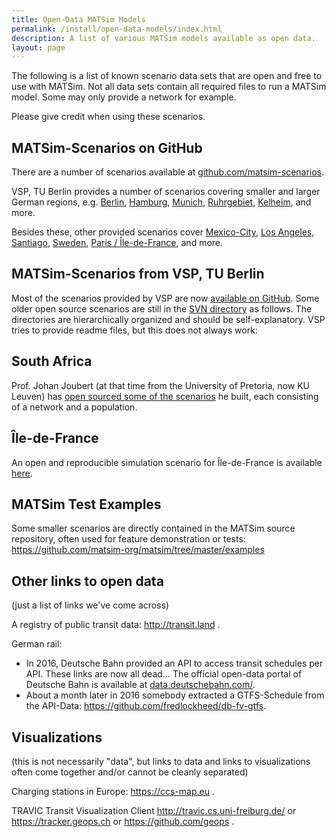 ```yaml
---
title: Open-Data MATSim Models
permalink: /install/open-data-models/index.html
description: A list of various MATSim models available as open data.
layout: page
---
```


The following is a list of known scenario data sets that are open and free to use with MATSim. 
Not all data sets contain all required files to run a MATSim model. 
Some may only provide a network for example.

<div class="important-notice">
Please give credit when using these scenarios.
</div>




## MATSim-Scenarios on GitHub

There are a number of scenarios available at [github.com/matsim-scenarios](https://github.com/matsim-scenarios).

VSP, TU Berlin provides a number of scenarios covering smaller and larger German regions, e.g. 
[Berlin](https://github.com/matsim-scenarios/matsim-berlin), 
[Hamburg](https://github.com/matsim-scenarios/matsim-hamburg), 
[Munich](https://github.com/matsim-scenarios/matsim-munich), 
[Ruhrgebiet](https://github.com/matsim-scenarios/matsim-metropole-ruhr), 
[Kelheim](https://github.com/matsim-scenarios/matsim-kelheim), 
and more.

Besides these, other provided scenarios cover 
[Mexico-City](https://github.com/matsim-scenarios/matsim-mexico-city),
[Los Angeles](https://github.com/matsim-scenarios/matsim-los-angeles),
[Santiago](https://github.com/matsim-scenarios/matsim-santiago),
[Sweden](https://github.com/matsim-scenarios/matsim-sweden),
[Paris / Île-de-France](https://github.com/matsim-scenarios/matsim-ile-de-france),
and more.


## MATSim-Scenarios from VSP, TU Berlin

Most of the scenarios provided by VSP are now [available on GitHub](https://github.com/matsim-scenarios).
Some older open source scenarios are still in the 
[SVN directory](https://svn.vsp.tu-berlin.de/repos/public-svn/matsim/scenarios/) as follows. 
The directories are hierarchically organized and should be self-explanatory. 
VSP tries to provide readme files, but this does not always work:


## South Africa

Prof. Johan Joubert (at that time from the University of Pretoria, now KU Leuven) has 
[open sourced some of the scenarios](https://github.com/matsim-org/matsim-code-examples/wiki/south-africa) he built, each consisting of a network and a population.


## Île-de-France

An open and reproducible simulation scenario for Île-de-France is available [here](/gallery/ile_de_france).


## MATSim Test Examples

Some smaller scenarios are directly contained in the MATSim source repository, 
often used for feature demonstration or tests: 
<https://github.com/matsim-org/matsim/tree/master/examples>

## Other links to open data

(just a list of links we've come across)

A registry of public transit data: <http://transit.land> .

German rail:

- In 2016, Deutsche Bahn provided an API to access transit schedules per API. These links are now all dead...
  The official open-data portal of Deutsche Bahn is available at [data.deutschebahn.com/](https://data.deutschebahn.com/).
- About a month later in 2016 somebody extracted a GTFS-Schedule from the API-Data: <https://github.com/fredlockheed/db-fv-gtfs>.


Visualizations
--------------

(this is not necessarily "data", but links to data and links to visualizations often come together and/or cannot be cleanly separated)

Charging stations in Europe: <https://ccs-map.eu> .

TRAVIC Transit Visualization Client <http://travic.cs.uni-freiburg.de/> or <https://tracker.geops.ch> or <https://github.com/geops> .
